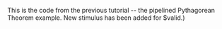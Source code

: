 This is the code from the previous tutorial -- the pipelined Pythagorean Theorem example. New stimulus has been added for $valid.)
